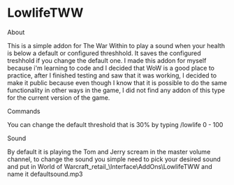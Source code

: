 # LowlifeTWW

About

This is a simple addon for The War Within to play a sound when your health is below a default or configured threshhold. It saves the configured treshhold if you change the default one. I made this addon for myself because i'm learning to code and I decided that WoW is a good place to practice, after I finished testing and saw that it was working, I decided to make it public because even though I know that it is possible to do the same functionality in other ways in the game, I did not find any addon of this type for the current version of the game.

 

Commands

You can change the default threshold that is 30% by typing /lowlife 0 - 100

 

Sound

By default it is playing the Tom and Jerry scream in the master volume channel, to change the sound you simple need to pick your desired sound and put in World of Warcraft\_retail_\Interface\AddOns\LowlifeTWW and name it defaultsound.mp3
